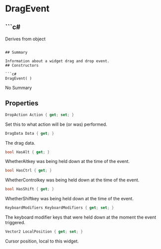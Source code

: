 # DragEvent

## ```c#
Derives from object
```

## Summary

Information about a widget drag and drop event.
## Constructors

```c#
DragEvent( ) 
```
No Summary
## Properties

```c#
DropAction Action { get; set; } 
```
Set this to what action will be (or was) performed.
```c#
DragData Data { get; } 
```
The drag data.
```c#
bool HasAlt { get; } 
```
WhetherAltkey was being held down at the time of the event.
```c#
bool HasCtrl { get; } 
```
WhetherControlkey was being held down at the time of the event.
```c#
bool HasShift { get; } 
```
WhetherShiftkey was being held down at the time of the event.
```c#
KeyboardModifiers KeyboardModifiers { get; set; } 
```
The keyboard modifier keys that were held down at the moment the event triggered.
```c#
Vector2 LocalPosition { get; set; } 
```
Cursor position, local to this widget.
